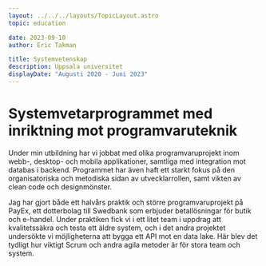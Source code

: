 ```yaml
---
layout: ../../../layouts/TopicLayout.astro
topic: education

date: 2023-09-10
author: Eric Takman

title: Systemvetenskap
description: Uppsala universitet
displayDate: "Augusti 2020 - Juni 2023"
---
```


# Systemvetarprogrammet med inriktning mot programvaruteknik

Under min utbildning har vi jobbat med olika programvaruprojekt inom webb-, desktop- och mobila applikationer, samtliga med integration mot databas i backend. Programmet har även haft ett starkt fokus på den organisatoriska och metodiska sidan av utvecklarrollen, samt vikten av clean code och designmönster.

Jag har gjort både ett halvårs praktik och större programvaruprojekt på PayEx, ett dotterbolag till Swedbank som erbjuder betallösningar för butik och e-handel. Under praktiken fick vi i ett litet team i uppdrag att kvalitetssäkra och testa ett äldre system, och i det andra projektet undersökte vi möjligheterna att bygga ett API mot en data lake. Här blev det tydligt hur viktigt Scrum och andra agila metoder är för stora team och system.
